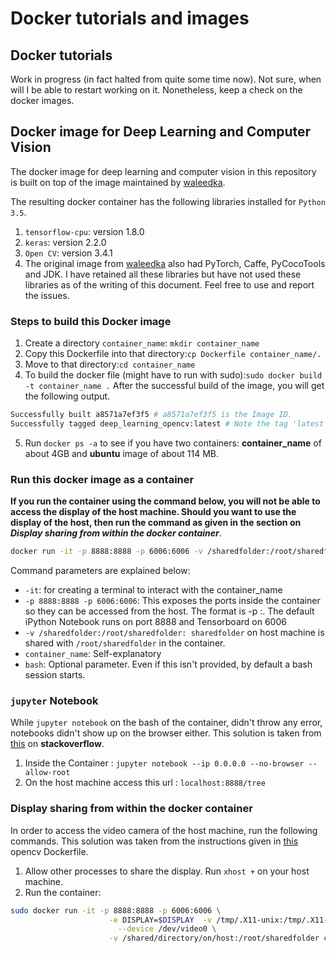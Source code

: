 # Docker tutorials and images
## Docker tutorials
Work in progress (in fact halted from quite some time now). Not sure, when will I be able to restart working on it. Nonetheless, keep a check on the docker images.

## Docker image for Deep Learning and Computer Vision
The docker image for deep learning and computer vision in this repository is built on top of the image maintained by [waleedka](https://github.com/waleedka).

The resulting docker container has the following libraries installed for `Python 3.5`.
1. `tensorflow-cpu`: version 1.8.0
2. `keras`: version 2.2.0
3. `Open CV`: version 3.4.1
4. The original image from [waleedka](https://github.com/waleedka) also had PyTorch, Caffe, PyCocoTools and JDK. I have retained all these libraries but have not used these libraries as of the writing of this document. Feel free to use and report the issues.

### Steps to build this Docker image
1. Create a directory `container_name`: `mkdir container_name`
2. Copy this Dockerfile into that directory:`cp Dockerfile container_name/.`
3. Move to that directory:`cd container_name`
4. To build the docker file (might have to run with sudo):`sudo docker build -t container_name .`
After the successful build of the image, you will get the following output.
```bash
Successfully built a8571a7ef3f5 # a8571a7ef3f5 is the Image ID.
Successfully tagged deep_learning_opencv:latest # Note the tag 'latest'. 'deep_learning_opencv' is the container name.
```
5. Run `docker ps -a` to see if you have two containers: __container\_name__ of about 4GB and __ubuntu__ image of about 114 MB.

### Run this docker image as a container
__If you run the container using the command below, you will not be able to access the display of the host machine. Should you want to use the display of the host, then run the command as given in the section on *Display sharing from within the docker container*__.
```bash
docker run -it -p 8888:8888 -p 6006:6006 -v /sharedfolder:/root/sharedfolder container-name bash
```
Command parameters are explained below:
* `-it`: for creating a terminal to interact with the container_name
* `-p 8888:8888 -p 6006:6006`: This exposes the ports inside the container so they can be accessed from the
                             host. The format is -p <host-port>:<container-port>. The default iPython Notebook
                             runs on port 8888 and Tensorboard on 6006
*  `-v /sharedfolder:/root/sharedfolder: sharedfolder` on host machine is shared with `/root/sharedfolder` in the container.
* `container_name`: Self-explanatory
* `bash`: Optional parameter. Even if this isn't provided, by default a bash session starts.

### `jupyter` Notebook
While `jupyter notebook` on the bash of the container, didn't throw any error, notebooks didn't show up on the browser either.
This solution is taken from [this](https://stackoverflow.com/questions/38830610/access-jupyter-notebook-running-on-docker-container) on __stackoverflow__.
1. Inside the Container : `jupyter notebook --ip 0.0.0.0 --no-browser --allow-root`
2. On the host machine access this url : `localhost:8888/tree`

### Display sharing from within the docker container
In order to access the video camera of the host machine, run the following commands. This solution was taken from the instructions given in [this](https://github.com/oreillymedia/Learning-OpenCV-3_examples/blob/master/Dockerfile) opencv Dockerfile.

1. Allow other processes to share the display. Run `xhost +` on your host machine.
2. Run the container:
```bash
sudo docker run -it -p 8888:8888 -p 6006:6006 \
	                  -e DISPLAY=$DISPLAY  -v /tmp/.X11-unix:/tmp/.X11-unix \
		                --device /dev/video0 \
	                  -v /shared/directory/on/host:/root/sharedfolder container-name bash
```      

‌​
